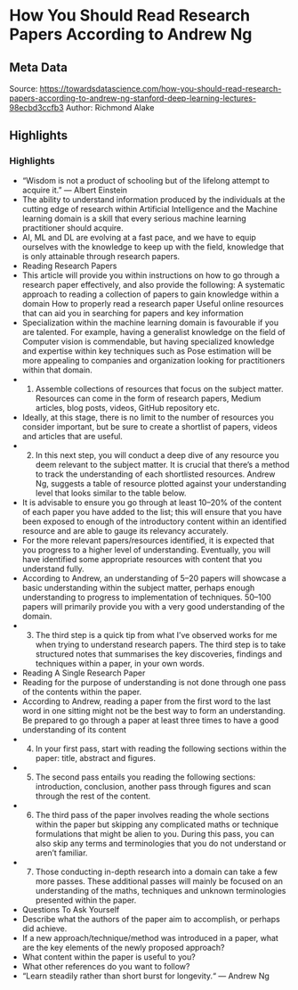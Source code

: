 # How You Should Read Research Papers According to Andrew Ng

## Meta Data

Source:  https://towardsdatascience.com/how-you-should-read-research-papers-according-to-andrew-ng-stanford-deep-learning-lectures-98ecbd3ccfb3 
Author: Richmond Alake

## Highlights

### Highlights

- “Wisdom is not a product of schooling but of the lifelong attempt to acquire it.”
  — Albert Einstein
- The ability to understand information produced by the individuals at the cutting edge of research within Artificial Intelligence and the Machine learning domain is a skill that every serious machine learning practitioner should acquire.
- AI, ML and DL are evolving at a fast pace, and we have to equip ourselves with the knowledge to keep up with the field, knowledge that is only attainable through research papers.
- Reading Research Papers
- This article will provide you within instructions on how to go through a research paper effectively, and also provide the following:
  A systematic approach to reading a collection of papers to gain knowledge within a domain
  How to properly read a research paper
  Useful online resources that can aid you in searching for papers and key information
- Specialization within the machine learning domain is favourable if you are talented. For example, having a generalist knowledge on the field of Computer vision is commendable, but having specialized knowledge and expertise within key techniques such as Pose estimation will be more appealing to companies and organization looking for practitioners within that domain.
- 1. Assemble collections of resources that focus on the subject matter. Resources can come in the form of research papers, Medium articles, blog posts, videos, GitHub repository etc.
- Ideally, at this stage, there is no limit to the number of resources you consider important, but be sure to create a shortlist of papers, videos and articles that are useful.
- 2. In this next step, you will conduct a deep dive of any resource you deem relevant to the subject matter. It is crucial that there’s a method to track the understanding of each shortlisted resources. Andrew Ng, suggests a table of resource plotted against your understanding level that looks similar to the table below.
- It is advisable to ensure you go through at least 10–20% of the content of each paper you have added to the list; this will ensure that you have been exposed to enough of the introductory content within an identified resource and are able to gauge its relevancy accurately.
- For the more relevant papers/resources identified, it is expected that you progress to a higher level of understanding. Eventually, you will have identified some appropriate resources with content that you understand fully.
- According to Andrew, an understanding of 5–20 papers will showcase a basic understanding within the subject matter, perhaps enough understanding to progress to implementation of techniques.
  50–100 papers will primarily provide you with a very good understanding of the domain.
- 3. The third step is a quick tip from what I’ve observed works for me when trying to understand research papers. The third step is to take structured notes that summarises the key discoveries, findings and techniques within a paper, in your own words.
- Reading A Single Research Paper
- Reading for the purpose of understanding is not done through one pass of the contents within the paper.
- According to Andrew, reading a paper from the first word to the last word in one sitting might not be the best way to form an understanding.
  Be prepared to go through a paper at least three times to have a good understanding of its content
- 4. In your first pass, start with reading the following sections within the paper: title, abstract and figures.
- 5. The second pass entails you reading the following sections: introduction, conclusion, another pass through figures and scan through the rest of the content.
- 6. The third pass of the paper involves reading the whole sections within the paper but skipping any complicated maths or technique formulations that might be alien to you. During this pass, you can also skip any terms and terminologies that you do not understand or aren’t familiar.
- 7. Those conducting in-depth research into a domain can take a few more passes. These additional passes will mainly be focused on an understanding of the maths, techniques and unknown terminologies presented within the paper.
- Questions To Ask Yourself
- Describe what the authors of the paper aim to accomplish, or perhaps did achieve.
- If a new approach/technique/method was introduced in a paper, what are the key elements of the newly proposed approach?
- What content within the paper is useful to you?
- What other references do you want to follow?
- “Learn steadily rather than short burst for longevity.“
  — Andrew Ng
